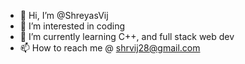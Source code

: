 - 👋 Hi, I’m @ShreyasVij
- 👀 I’m interested in coding
- 🌱 I’m currently learning C++, and full stack web dev
- 📫 How to reach me @ shrvij28@gmail.com
<!---
ShreyasVij/ShreyasVij is a ✨ special ✨ repository because its `README.md` (this file) appears on your GitHub profile.
You can click the Preview link to take a look at your changes.
--->

